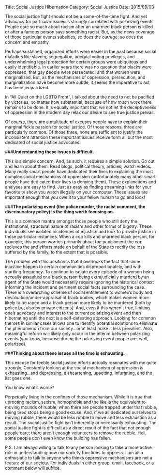 Title: Social Justice Hibernation
Category: Social Justice
Date: 2015/09/03

The social justice fight should not be a some-of-the-time fight. And yet advocacy for particular issues is strongly correlated with polarizing events. People care so much about racism after an unarmed black person is killed or after a famous person says something racist. But, as the news coverage of those particular events subsides, so does the outrage; so does the concern and empathy.

Perhaps sustained, organized efforts were easier in the past because social maladies like slavery, segregation, unequal voting privileges, and underwhelming legal protection for certain groups were ubiquitous and easily identifiable. In earlier years there was no question that blacks were oppressed, that gay people were persecuted, and that women were marginalized. But, as the mechanisms of oppression, persecution, and marginalization have become more subtle, it seems the imperative to act has been jeopardized.

In “All Quiet on the LGBTQ Front”, I talked about the need to not be pacified by victories, no matter how substantial, because of how much work there remains to be done. It is equally important that we not let the deceptiveness of oppression in the modern day relax our desire to see true justice prevail.

Of course, there are a multitude of excuses people have to explain their marginal fickle passion for social justice. Of those reasons, three are particularly common. Of those three, none are sufficient to justify the inconsistent attention these important issues receive form all but the most dedicated of social justice advocates.

###**Understanding these issues is difficult.**

This is a simple concern. And, as such, it requires a simple solution. Go out and learn about them. Read blogs, political theory, articles; watch videos. Many really smart people have dedicated their lives to explaining the most complex social mechanisms of oppression (unfortunately many other smart people have dedicated their lives to denying them). These explanations and analyses are easy to find. Just as easy as finding streaming links for your favorite tv show you watch illegally on your computer. These issues are important enough that you owe it to your fellow human to go and look!

###**The polarizing event (the police murder, the racist comment, the discriminatory policy) is the thing worth focusing on.**

This is a common mantra amongst those people who still deny the institutional, structural nature of racism and other forms of bigotry. These individuals see isolated incidences of injustice and look to provide justice in those particular instances. When a cop kills and unarmed black person, for example, this person worries primarily about the punishment the cop recieves the and efforts made on behalf of the State to rectify the loss suffered by the family, to the extent that is possible.

The problem with this position is that it overlooks the fact that some injustice happen to certain communities disproportionately, and with startling frequency. To continue to isolate every episode of a women being sexually assaulted or a black person being extrajudicially murderd by an agent of the State would necessarily require ignoring the historical context informing the incident and pertinent social facts surrounding the case. There is a overarching scheme of social entitlement to women’s body and devaluation/under-appraisal of black bodies, which makes women more likely to be raped and a black person more likely to be murdered (both by police but also by private citizens).
And, even if this weren’t true, limiting one’s advocacy and interest to the current polarizing event and then hibernating until the next is a self-defeating approach. Looking for common themes in similar cases allows one to identify potential solutions to eliminate the phenomenon from our society...or at least make it less prevalent. Also, meaningful reform will likely only occur in the interim between polarizing events (you know, because during the polarizing event people are, well, polarized).

###**Thinking about these issues all the time is exhausting.**

This excuse for feeble social justice efforts actually resonates with me quite strongly. Constantly looking at the social mechanism of oppression is exhausting...and depressing, disheartening, upsetting, infuriating, and the list goes one.

You know what’s worse?

Perpetually living in the confines of those mechanism. While it is true that uprooting racism, sexism, homophobia and the like is the equivalent to moving mounds of rubble, when there are people trapped under that rubble, being tired stops being a good excuse. And, if we all dedicated ourselves to moving rubble, there would be less rubble to move and less exhaustion as a result. The social justice fight isn’t inherently or necessarily exhausting. The social justice fight is difficult as a direct result of the fact that not enough people care; there aren’t enough volunteers to remove the rubble. Hell, some people don’t even know the building has fallen.

P.S. I am always willing to talk to any person looking to take a more active role in understanding how our society functions to oppress. I am also enthusiatic to talk to anyone who thinks oppressive mechanisms are not a feature of our society. For individuals in either group, email, facebook, or a comment below will suffice.

